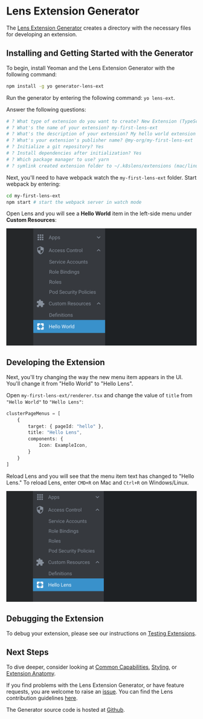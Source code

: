 # Lens Extension Generator

The [Lens Extension Generator](https://github.com/lensapp/generator-lens-ext) creates a directory with the necessary files for developing an extension.

## Installing and Getting Started with the Generator

To begin, install Yeoman and the Lens Extension Generator with the following command:

```bash
npm install -g yo generator-lens-ext
```

Run the generator by entering the following command: `yo lens-ext`.

Answer the following questions:

```bash
# ? What type of extension do you want to create? New Extension (TypeScript)
# ? What's the name of your extension? my-first-lens-ext
# ? What's the description of your extension? My hello world extension
# ? What's your extension's publisher name? @my-org/my-first-lens-ext
# ? Initialize a git repository? Yes
# ? Install dependencies after initialization? Yes
# ? Which package manager to use? yarn
# ? symlink created extension folder to ~/.k8slens/extensions (mac/linux) or :Users\<user>\.k8slens\extensions (windows)? Yes
```

Next, you'll need to have webpack watch the `my-first-lens-ext` folder. Start webpack by entering:

```bash
cd my-first-lens-ext
npm start # start the webpack server in watch mode
```

Open Lens and you will see a **Hello World** item in the left-side menu under **Custom Resources**:

![Hello World](images/hello-world.png)

## Developing the Extension

Next, you'll try changing the way the new menu item appears in the UI. You'll change it from "Hello World" to "Hello Lens".

Open `my-first-lens-ext/renderer.tsx` and change the value of `title` from `"Hello World"` to `"Hello Lens"`:

```typescript
clusterPageMenus = [
    {
        target: { pageId: "hello" },
        title: "Hello Lens",
        components: {
            Icon: ExampleIcon,
        }
    }
]
```

Reload Lens and you will see that the menu item text has changed to "Hello Lens." To reload Lens, enter `CMD+R` on Mac and `Ctrl+R` on Windows/Linux.

![Hello World](images/hello-lens.png)

## Debugging the Extension

To debug your extension, please see our instructions on [Testing Extensions](../testing-and-publishing/testing.md).

## Next Steps

To dive deeper, consider looking at [Common Capabilities](../capabilities/common-capabilities.md), [Styling](../capabilities/styling.md), or [Extension Anatomy](anatomy.md).

If you find problems with the Lens Extension Generator, or have feature requests, you are welcome to raise an [issue](https://github.com/lensapp/generator-lens-ext/issues). You can find the Lens contribution guidelines [here](../../contributing/README.md).

The Generator source code is hosted at [Github](https://github.com/lensapp/generator-lens-ext).

